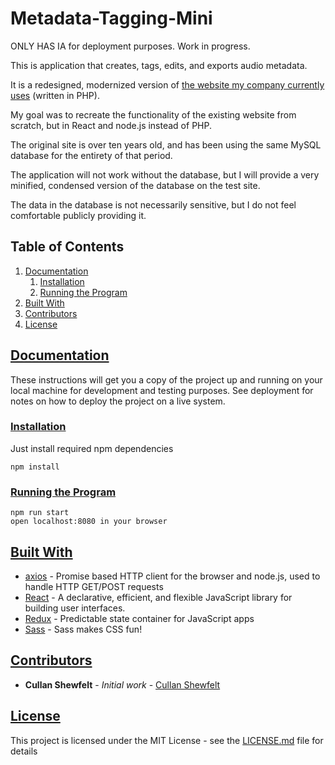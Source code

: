 # Metadata-Tagging-Mini
ONLY HAS IA for deployment purposes.
Work in progress.

This is application that creates, tags, edits, and exports audio metadata.

It is a redesigned, modernized version of [the website my company currently uses](http://www.dl-music.com) (written in PHP).

My goal was to recreate the functionality of the existing website from scratch, but in React and node.js instead of PHP.

The original site is over ten years old, and has been using the same MySQL database for the entirety of that period.

The application will not work without the database, but I will provide a very minified, condensed version of the database on the test site.

The data in the database is not necessarily sensitive, but I do not feel comfortable publicly providing it.

## Table of Contents

1.  [Documentation](#documentation)
    1.  [Installation](#installation)
    2.  [Running the Program](#runningtheprogram)
2.  [Built With](#builtwith)
3.  [Contributors](#contributors)
4.  [License](#license)

## [Documentation](#documentation)

These instructions will get you a copy of the project up and running on your local machine for development and testing purposes. See deployment for notes on how to deploy the project on a live system.

### [Installation](#installation)

Just install required npm dependencies

    npm install

### [Running the Program](#runningtheprogram)

    npm run start
    open localhost:8080 in your browser

## [Built With](#builtwith)

-   [axios](https://github.com/axios/axios) - Promise based HTTP client for the browser and node.js, used to handle HTTP GET/POST requests
-   [React](https://github.com/facebook/react) - A declarative, efficient, and flexible JavaScript library for building user interfaces.
-   [Redux](https://github.com/reduxjs/redux) - Predictable state container for JavaScript apps
-   [Sass](https://github.com/sass/sass) - Sass makes CSS fun!

## [Contributors](#contributors)

-   **Cullan Shewfelt** - _Initial work_ - [Cullan Shewfelt](https://github.com/cullanshewfelt)

## [License](#license)

This project is licensed under the MIT License - see the [LICENSE.md](LICENSE.md) file for details
